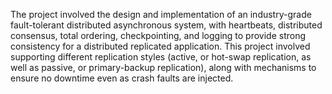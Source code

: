  The project involved the design and implementation of an industry-grade fault-tolerant distributed asynchronous system, with heartbeats, distributed consensus, total ordering, checkpointing, and logging to provide strong consistency for a distributed replicated application. This project involved supporting different replication styles (active, or hot-swap replication, as well as  passive, or primary-backup replication), along with mechanisms to ensure no downtime even as crash faults are injected.
